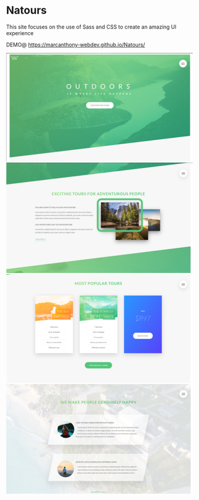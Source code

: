 # Natours

This site focuses on the use of Sass and CSS to create an amazing UI experience

DEMO@ https://marcanthony-webdev.github.io/Natours/

![alt text](img/Natours_screenshot1.png)
![alt text](img/Natours_screenshot2.png)
![alt text](img/Natours_screenshot3.png)
![alt text](img/Natours_screenshot4.png)
